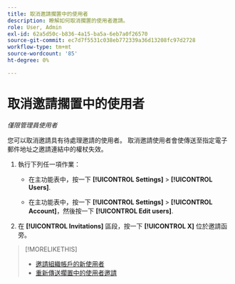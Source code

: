 ```yaml
---
title: 取消邀請擱置中的使用者
description: 瞭解如何取消擱置的使用者邀請。
role: User, Admin
exl-id: 62a5d50c-b836-4a15-ba5a-6eb7a0f26570
source-git-commit: ec7d7f5531c038eb772339a36d13208fc97d2728
workflow-type: tm+mt
source-wordcount: '85'
ht-degree: 0%

---
```


# 取消邀請擱置中的使用者

*僅限管理員使用者*

您可以取消邀請具有待處理邀請的使用者。 取消邀請使用者會使傳送至指定電子郵件地址之邀請連結中的權杖失效。

1. 執行下列任一項作業：

   * 在主功能表中，按一下 **[!UICONTROL Settings]** > **[!UICONTROL Users]**.

   * 在主功能表中，按一下 **[!UICONTROL Settings]** > **[!UICONTROL Account]**，然後按一下 **[!UICONTROL Edit users]**.

1. 在 **[!UICONTROL Invitations]** 區段，按一下 **[!UICONTROL X]** 位於邀請函旁。

>[!MORELIKETHIS]
>
>* [邀請組織帳戶的新使用者](user-invite.md)
>* [重新傳送擱置中的使用者邀請](user-resend-invite.md)

<!-- >* [Edit User Permissions or Delete a User](user-edit.md) -->
